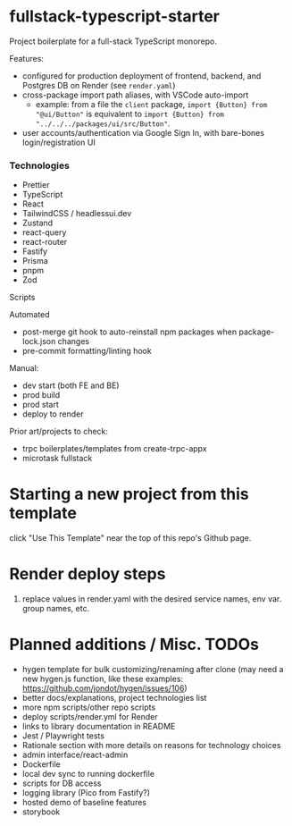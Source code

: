 # fullstack-typescript-starter

Project boilerplate for a full-stack TypeScript monorepo.

Features:

- configured for production deployment of frontend, backend, and Postgres DB on Render (see `render.yaml`)
- cross-package import path aliases, with VSCode auto-import
  - example: from a file the `client` package, `import {Button} from "@ui/Button"` is equivalent to `import {Button} from "../../../packages/ui/src/Button"`.
- user accounts/authentication via Google Sign In, with bare-bones login/registration UI

### Technologies

- Prettier
- TypeScript
- React
- TailwindCSS / headlessui.dev
- Zustand
- react-query
- react-router
- Fastify
- Prisma
- pnpm
- Zod

Scripts

Automated

- post-merge git hook to auto-reinstall npm packages when package-lock.json changes
- pre-commit formatting/linting hook

Manual:

- dev start (both FE and BE)
- prod build
- prod start
- deploy to render

Prior art/projects to check:

- trpc boilerplates/templates from create-trpc-appx
- microtask fullstack

# Starting a new project from this template

click "Use This Template" near the top of this repo's Github page.

# Render deploy steps

1. replace values in render.yaml with the desired service names, env var. group names, etc.

# Planned additions / Misc. TODOs

- hygen template for bulk customizing/renaming after clone (may need a new hygen.js function, like these examples: https://github.com/jondot/hygen/issues/106)
- better docs/explanations, project technologies list
- more npm scripts/other repo scripts
- deploy scripts/render.yml for Render
- links to library documentation in README
- Jest / Playwright tests
- Rationale section with more details on reasons for technology choices
- admin interface/react-admin
- Dockerfile
- local dev sync to running dockerfile
- scripts for DB access
- logging library (Pico from Fastify?)
- hosted demo of baseline features
- storybook

